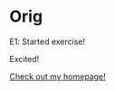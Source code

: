 # Orig
E1: Started exercise!

Excited!

[Check out my homepage!](https://github.com/jercabaneros/Orig)

